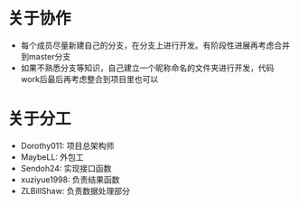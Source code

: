 # 关于协作
* 每个成员尽量新建自己的分支，在分支上进行开发。有阶段性进展再考虑合并到master分支
* 如果不熟悉分支等知识，自己建立一个昵称命名的文件夹进行开发，代码work后最后再考虑整合到项目里也可以


# 关于分工
* Dorothy011: 项目总架构师
* MaybeLL: 外包工 
* Sendoh24: 实现接口函数    
* xuziyue1998: 负责结果函数
* ZLBillShaw: 负责数据处理部分
